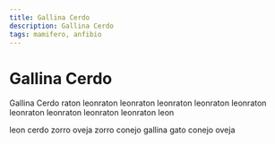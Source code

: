 ```yaml
---
title: Gallina Cerdo
description: Gallina Cerdo
tags: mamifero, anfibio
---
```


# Gallina Cerdo

Gallina Cerdo raton leonraton leonraton leonraton leonraton leonraton leonraton leonraton leonraton leonraton leon

leon cerdo zorro oveja zorro conejo gallina gato conejo oveja